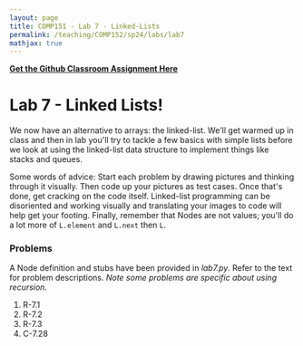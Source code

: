 ```yaml
---
layout: page
title: COMP151 - Lab 7 - Linked-Lists
permalink: /teaching/COMP152/sp24/labs/lab7
mathjax: true
---
```


**[Get the Github Classroom Assignment Here](https://classroom.github.com/a/aArXOZbS)**

# Lab 7 - Linked Lists!

We now have an alternative to arrays: the linked-list. We'll get warmed up in class and then in lab you'll try to tackle a few basics with simple lists before we look at using the linked-list data structure to implement things like stacks and queues. 

Some words of advice: Start each problem by drawing pictures and thinking through it visually. Then code up your pictures as test cases. Once that's done, get cracking on the code itself. Linked-list programming can be disoriented and working visually and translating your images to code will help get your footing. Finally, remember that Nodes are not values; you'll do a lot more of `L.element` and `L.next` then `L`.  

### Problems

A Node definition and stubs have been provided in *lab7.py*. Refer to the text for problem descriptions. *Note some problems are specific about using recursion.* 

1.  R-7.1
2.  R-7.2
3.  R-7.3
4.  C-7.28



